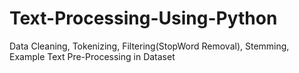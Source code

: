 # Text-Processing-Using-Python
Data Cleaning, Tokenizing, Filtering(StopWord Removal), Stemming, Example Text Pre-Processing in Dataset
